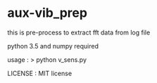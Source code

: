# aux-vib_prep

this is pre-process to extract fft data from log file

python 3.5 and numpy required

usage : > python v_sens.py

LICENSE : MIT license
